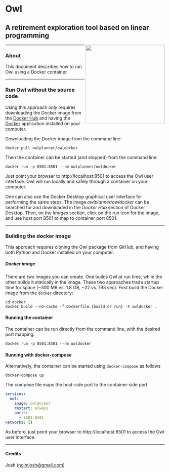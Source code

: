 # Owl

## A retirement exploration tool based on linear programming

<img align=right src="https://raw.github.com/mdlacasse/Owl/main/docs/images/owl.png" width="250">

------------------------------------------------------------------------------------
### About
This document describes how to run Owl using a Docker container.

------------------------------------------------------------------------------------
### Run Owl without the source code
Using this approach only requires downloading the Docker image from
the [Docker Hub](http://hub.docker.com) and having the [Docker](http://docker.com)
application installed on your computer.

Downloading the Docker image from the command line:
```
docker pull owlplanner/owldocker
```
Then the container can be started (and stopped) from the command line:
```
docker run -p 8501:8501 --rm owlplanner/owldocker
```

Just point your browser to http://localhost:8501 to access the Owl user interface.
Owl will run locally and safely through a container on your computer.

One can also use the Docker Desktop graphical user interface for performing the same steps.
The image *owlplanner/owldocker* can be searched for and downloaded in the 
*Docker Hub* section of Docker Desktop. Then, on the *Images* section,
click on the run icon for the image, and use host port 8501 to map to container port 8501.

------------------------------------------------------------------------------------
### Building the docker image
This approach requires cloning the Owl package from GitHub,
and having both Python and Docker installed on your computer.

##### Docker image
There are two images you can create. One builds Owl at run time, while
the other builds it statically in the image.
These two approaches trade startup time for space
(~300 MB vs. 1.8 GB, ~22 vs. 193 sec).
First build the Docker image from the `docker` directory:
```shell
cd docker
docker build --no-cache -f Dockerfile.{build or run} -t owldocker .
```

#### Running the container
The container can be run directly from the command line,
with the desired port mapping.

```shell
docker run -p 8501:8501 --rm owldocker
```

#### Running with docker-compose
Alternatively, the container can be started using `docker-compose` as follows
```shell
docker-compose up
```
The compose file maps the host-side port to the container-side port.
```yml
services:
  owl:
    image: owldocker
    restart: always
    ports:
      - 8501:8501
networks: {}
```
As before, just point your browser to http://localhost:8501 to access the Owl user interface.

------------------------------------------------------------------------------------

#### Credits
Josh (noimjosh@gmail.com)
